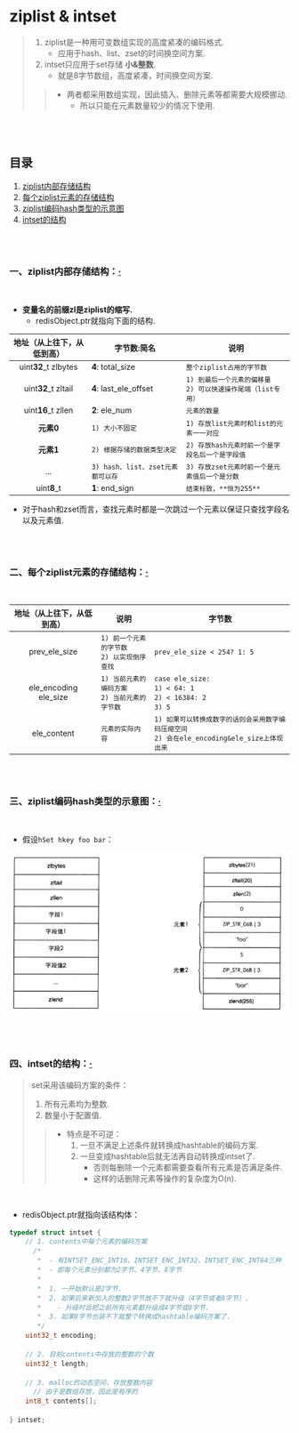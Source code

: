 # ziplist & intset
> 1. ziplist是一种用可变数组实现的高度紧凑的编码格式.
>    - 应用于hash、list、zset的时间换空间方案.
> 2. intset只应用于set存储 **小&整数**.
>    - 就是8字节数组，高度紧凑，时间换空间方案.
>
>> - 两者都采用数组实现，因此插入、删除元素等都需要大规模挪动.
>>    - 所以只能在元素数量较少的情况下使用.

<br><br>

## 目录

1. [ziplist内部存储结构]()
2. [每个ziplist元素的存储结构]()
3. [ziplist编码hash类型的示意图]()
4. [intset的结构]()

<br><br>

### 一、ziplist内部存储结构：[·](#目录)

<br>

- **变量名的前缀zl是ziplist的缩写.**
   - redisObject.ptr就指向下面的结构.

| 地址（从上往下，从低到高）| 字节数:简名 | 说明 |
| :---: | --- | --- |
| uint**32**_t zlbytes | **4**: total_size | `整个ziplist占用的字节数` |
| uint**32**_t zltail | **4**: last_ele_offset | `1) 到最后一个元素的偏移量`<br>`2) 可以快速操作尾端（list专用）` |
| uint**16**_t zllen | **2**: ele_num | `元素的数量` |
| **元素0** | `1) 大小不固定` | `1) 存放list元素时和list的元素一一对应` |
| **元素1** | `2) 根据存储的数据类型决定` | `2) 存放hash元素时前一个是字段名后一个是字段值` |
| ... | `3) hash、list、zset元素都可以存` | `3) 存放zset元素时前一个是元素值后一个是分数` |
| uint**8**_t | **1**: end_sign | `结束标致，**恒为255**` |

- 对于hash和zset而言，查找元素时都是一次跳过一个元素以保证只查找字段名以及元素值.

<br><br>

### 二、每个ziplist元素的存储结构：[·](#目录)

<br>

| 地址（从上往下，从低到高）| 说明 | 字节数 |
| :---: | --- | --- |
| prev_ele_size | `1) 前一个元素的字节数`<br>`2) 以实现倒序查找` | `prev_ele_size < 254? 1: 5` |
| ele_encoding<br>ele_size | `1) 当前元素的编码方案`<br>`2) 当前元素的字节数` | `case ele_size:`<br>`1) < 64: 1`<br>`2) < 16384: 2`<br>`3) 5` |
| ele_content | `元素的实际内容` | `1) 如果可以转换成数字的话则会采用数字编码压缩空间`<br>`2) 会在ele_encoding&ele_size上体现出来` |

<br><br>

### 三、ziplist编码hash类型的示意图：[·](#目录)

<br>

- 假设`hSet hkey foo bar`：

![](assets/ziplist_encodes_hash.png "redis_encoding_ziplist_encoding_hash")

<br><br>

### 四、intset的结构：[·](#目录)
> set采用该编码方案的条件：
>
> 1. 所有元素均为整数.
> 2. 数量小于配置值.
>
>> - 特点是不可逆：
>>    1. 一旦不满足上述条件就转换成hashtable的编码方案.
>>    2. 一旦变成hashtable后就无法再自动转换成intset了.
>>       - 否则每删除一个元素都需要查看所有元素是否满足条件.
>>       - 这样的话删除元素等操作的复杂度为O(n).

<br>

- redisObject.ptr就指向该结构体：

```C
typedef struct intset {
    // 1. contents中每个元素的编码方案
      /*
       *  - 有INTSET_ENC_INT16、INTSET_ENC_INT32、INTSET_ENC_INT64三种
       *  - 即每个元素分别都为2字节、4字节、8字节
       *
       *  1. 一开始默认是2字节.
       *  2. 如果后来新加入的整数2字节放不下就升级（4字节或者8字节）.
       *    - 升级时会把之前所有元素都升级成4字节或8字节.
       *  3. 如果8字节也装不下就整个转换成hashtable编码方案了.
       */
    uint32_t encoding;

    // 2. 目前contents中存放的整数的个数
    uint32_t length;

    // 3. malloc的动态空间，存放整数内容
      // 由于是数组存放，因此是有序的
    int8_t contents[];
    
} intset;
```
